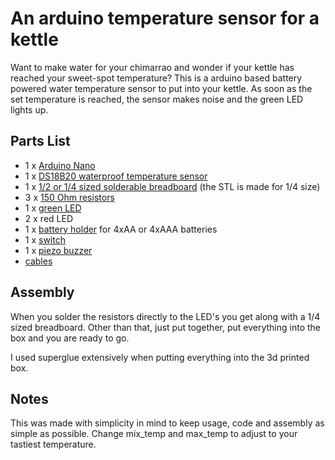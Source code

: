 # An arduino temperature sensor for a kettle

Want to make water for your chimarrao and wonder if your kettle has reached your sweet-spot temperature? This is a arduino based battery powered water temperature sensor to put into your kettle. As soon as the set temperature is reached, the sensor makes noise and the green LED lights up. 

## Parts List

- 1 x [Arduino Nano](https://amzn.to/3uV4884)
- 1 x [DS18B20 waterproof temperature sensor](https://amzn.to/3bWZaPK)
- 1 x [1/2 or 1/4 sized solderable breadboard](https://amzn.to/3bZ5xSD) (the STL is made for 1/4 size)
- 3 x [150 Ohm resistors](https://amzn.to/3qjB0nw)
- 1 x [green LED](https://amzn.to/2Ojiaj6)
- 2 x red LED
- 1 x [battery holder](https://amzn.to/3bX01Qs) for 4xAA or 4xAAA batteries
- 1 x [switch](https://amzn.to/2PBFaL3)
- 1 x [piezo buzzer](https://amzn.to/3v3yqFY)
- [cables](https://amzn.to/3ri11ou)

## Assembly

When you solder the resistors directly to the LED's you get along with a 1/4 sized breadboard. Other than that, just put together, put everything into the box and you are ready to go.

I used superglue extensively when putting everything into the 3d printed box. 

## Notes

This was made with simplicity in mind to keep usage, code and assembly as simple as possible. Change mix_temp and max_temp to adjust to your tastiest temperature. 